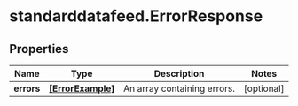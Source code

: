 # standarddatafeed.ErrorResponse

## Properties

Name | Type | Description | Notes
------------ | ------------- | ------------- | -------------
**errors** | [**[ErrorExample]**](ErrorExample.md) | An array containing errors. | [optional] 


